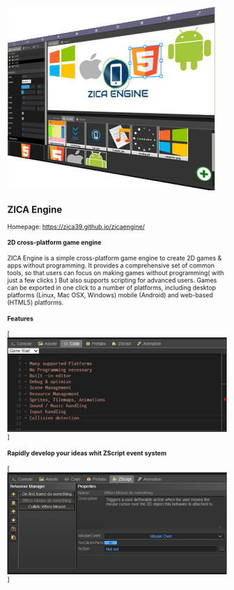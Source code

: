 [![ZICA Engine logo](img/product.png)](https://zica39.github.io/zicaengine/)

## ZICA Engine

Homepage: https://zica39.github.io/zicaengine/

#### 2D cross-platform game engine

ZICA Engine is a simple cross-platform game engine to create 2D games & apps without programming. It provides a comprehensive set of common
tools, so that users can focus on making games without programming( with just a few clicks )
But also supports scripting for advanced users. Games can be exported in one click to a number of platforms, including
desktop platforms (Linux, Mac OSX, Windows) mobile
(Android) and web-based (HTML5) platforms.

#### Features
[![ZICA Engine Features](img/c3events2.png)]

#### Rapidly develop your ideas whit ZScript event system
[![ZICA Engine ZScript system](img/c3events.png)]
